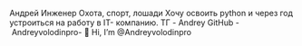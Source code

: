 Андрей
Инженер
Охота, спорт, лошади
Хочу освоить python и через год устроиться на работу в IT- компанию.
ТГ - Andrey
GitHub - Andreyvolodinpro- 👋 Hi, I’m @Andreyvolodinpro

